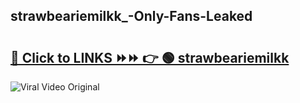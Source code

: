 
 ## strawbeariemilkk_-Only-Fans-Leaked

# <h2><a href="https://clipsfans.com/strawbeariemilkk_&ref=git">🔗 Click to LINKS ⏩⏩ 👉 🟢 strawbeariemilkk  </a></h2>

<a href="https://clipsfans.com/strawbeariemilkk_&ref=git" rel="nofollow" data-target="animated-image.originalLink"><img src="https://i.ibb.co.com/xMMVF88/686577567.gif" alt="Viral Video Original" style="max-width: 100%; display: inline-block;" data-target="animated-image.originalImage"></a>
